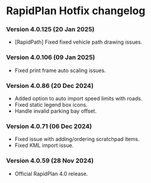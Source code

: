 # RapidPlan Hotfix changelog

### Version 4.0.125 (20 Jan 2025) 
* [RapidPath] Fixed fixed vehicle path drawing issues.
 
### Version 4.0.106 (09 Jan 2025)
* Fixed print frame auto scaling issues.
 
### Version 4.0.86 (20 Dec 2024)
* Added option to auto import speed limits with roads.
* Fixed static legend box icons.
* Handle invalid parking bay offset.
 
### Version 4.0.71 (06 Dec 2024)
* Fixed issue with adding/ordering scratchpad items.
* Fixed KML import issue.
 
### Version 4.0.59 (28 Nov 2024)
* Official RapidPlan 4.0 release.